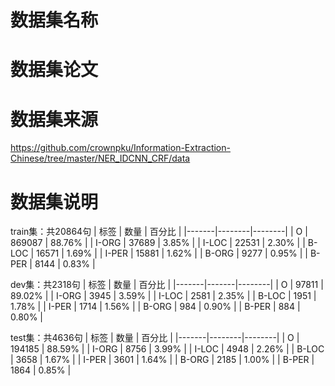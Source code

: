 # 数据集名称
# 数据集论文
# 数据集来源
https://github.com/crownpku/Information-Extraction-Chinese/tree/master/NER_IDCNN_CRF/data

# 数据集说明
train集：共20864句
|  标签 |  数量  | 百分比 |
|-------|--------|--------|
|   O   | 869087 | 88.76% |
| I-ORG | 37689  | 3.85%  |
| I-LOC | 22531  | 2.30%  |
| B-LOC | 16571  | 1.69%  |
| I-PER | 15881  | 1.62%  |
| B-ORG |  9277  | 0.95%  |
| B-PER |  8144  | 0.83%  |

dev集：共2318句
|  标签 |  数量 | 百分比 |
|-------|-------|--------|
|   O   | 97811 | 89.02% |
| I-ORG |  3945 | 3.59%  |
| I-LOC |  2581 | 2.35%  |
| B-LOC |  1951 | 1.78%  |
| I-PER |  1714 | 1.56%  |
| B-ORG |  984  | 0.90%  |
| B-PER |  884  | 0.80%  |

test集：共4636句
|  标签 |  数量  | 百分比 |
|-------|--------|--------|
|   O   | 194185 | 88.59% |
| I-ORG |  8756  | 3.99%  |
| I-LOC |  4948  | 2.26%  |
| B-LOC |  3658  | 1.67%  |
| I-PER |  3601  | 1.64%  |
| B-ORG |  2185  | 1.00%  |
| B-PER |  1864  | 0.85%  |




